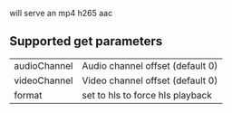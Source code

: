 will serve an mp4 h265 aac

## Supported get parameters  

|               |                                  |
|---------------|----------------------------------|
| audioChannel  | Audio channel offset (default 0) |
| videoChannel  | Video channel offset (default 0) |
| format        | set to hls to force hls playback |
